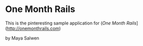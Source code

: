 # One Month Rails

This is the pinteresting sample application for 
(*One Month Rails*](http://onemonthrails.com)

by Maya Salwen